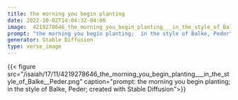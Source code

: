 ```yaml
---
title: the morning you begin planting
date: 2022-10-02T14:04:32-04:00
image:  4219278646_the_morning_you_begin_planting___in_the_style_of_Balke__Peder.png
prompt: "the morning you begin planting;  in the style of Balke, Peder"
generator: Stable Diffusion
type: verse_image
---
```




{{< figure src="/isaiah/17/11/4219278646_the_morning_you_begin_planting___in_the_style_of_Balke__Peder.png" caption="prompt: the morning you begin planting; in the style of Balke, Peder; created with Stable Diffusion">}}

